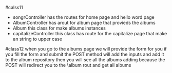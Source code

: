 #calss11
* songrController has the routes for home page and hello word page
* AlbumController has arout for album page that provieds the albums
* Album this class for make albums instances 
* capitalizeController this class has route for the capitalize page that make an string to upper case

#class12
when you go to the albums page we will provide the form for you 
if you fill the form and submit the POST method will add the inputs 
and add it to the album repository then you will see all the albums adding 
because the POST will redirect you to the \album rout and get all albums